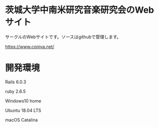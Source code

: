 # 茨城大学中南米研究音楽研究会のWebサイト
サークルのWebサイトです。ソースはgithubで管理します。

https://www.coniva.net/

# 開発環境
Rails 6.0.3

ruby 2.6.5

Windows10 home

Ubuntu 18.04 LTS

macOS Catalina